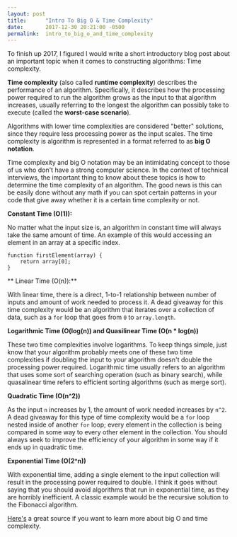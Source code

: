 ```yaml
---
layout: post
title:      "Intro To Big O & Time Complexity"
date:       2017-12-30 20:21:00 -0500
permalink:  intro_to_big_o_and_time_complexity
---
```


To finish up 2017, I figured I would write a short introductory blog post about an important topic when it comes to constructing algorithms: Time complexity.

**Time complexity** (also called **runtime complexity**) describes the performance of an algorithm. Specifically, it describes how the processing power required to run the algorithm grows as the input to that algorithm increases, usually referring to the longest the algorithm can possibly take to execute (called the **worst-case scenario**). 

Algorithms with lower time complexities are considered "better" solutions, since they require less processing power as the input scales. The time complexity is algorithm is represented in a format referred to as **big O notation**. 

Time complexity and big O notation may be an intimidating concept to those of us who don't have a strong computer science. In the context of technical interviews, the important thing to know about these topics is how to determine the time complexity of an algorithm. The good news is this can be easily done without any math if you can spot certain patterns in your code that give away whether it is a certain time complexity or not.

**Constant Time (O(1)):**

No matter what the input size is, an algorithm in constant time will  always take the same amount of time. An example of this would accessing an element in an array at a specific index.

```
function firstElement(array) {
    return array[0];
}
```


** Linear Time (O(n)):**

With linear time, there is a direct, 1-to-1 relationship between number of inputs and amount of work needed to process it. A dead giveaway for this time complexity would be an algorithm that iterates over a collection of data, such as a `for` loop that goes from `0` to `array.length`.

**Logarithmic Time (O(log(n)) and Quasilinear Time (O(n * log(n))**

These two time complexities involve logarithms. To keep things simple, just know that your algorithm probably meets one of these two time complexities if doubling the input to your algorithm doesn't double the processing power required. Logarithmic time usually refers to an algorithm that uses some sort of searching operation (such as binary search), while quasalinear time refers to efficient sorting algorithms (such as merge sort).

**Quadratic Time (O(n^2))**

As the input `n` increases by 1, the amount of work needed increases by `n^2`. A dead giveaway for this type of time complexity would be a `for` loop nested inside of another `for` loop; every element in the collection is being compared in some way to every other element in the collection. You should always seek to improve the efficiency of your algorithm in some way if it ends up in quadratic time.

**Exponential Time (O(2^n))**

With exponential time, adding a single element to the input collection will result in the processing power required to double. I think it goes without saying that you should avoid algorithms that run in exponential time, as they are horribly inefficient. A classic example would be the recursive solution to the Fibonacci algorithm.

[Here's](http://bigocheatsheet.com/) a great source if you want to learn more about big O and time complexity.




